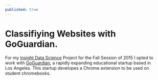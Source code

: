 ```yaml
---
published: true
---
```




# Classifiying Websites with GoGuardian. 
 
For my [Insight Data Science](http://insightdatascience.com) Project for the Fall Session of 2015 I opted to work with [GoGuardian](https://www.goguardian.com), a rapidly expanding educational startup based in Los Angeles. This startup developes a Chrome extension to be used on student chromebooks.  
